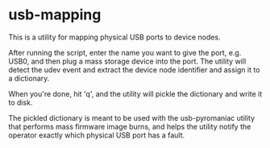 # usb-mapping

This is a utility for mapping physical USB ports to device nodes.

After running the script, enter the name you want to give the port, 
e.g. USB0, and then plug a mass storage device into the port. The
utility will detect the udev event and extract the device node identifier
and assign it to a dictionary.

When you're done, hit 'q', and the utility will pickle the dictionary
and write it to disk.

The pickled dictionary is meant to be used with the usb-pyromaniac 
utility that performs mass firmware image burns, and helps the utility 
notify the operator exactly which physical USB port has a fault.
